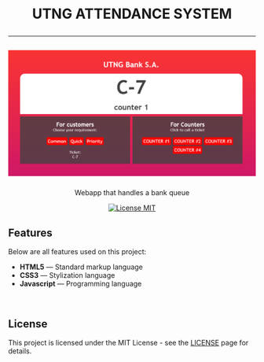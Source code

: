 

<h1 align="center">
<br>
    UTNG ATTENDANCE SYSTEM
<hr>


<img src="./img/img.png">

</h1>

<p align="center">Webapp that handles a bank queue</p>

<p align="center">
  <a href="https://opensource.org/licenses/MIT">
    <img src="https://img.shields.io/badge/License-MIT-blue.svg" alt="License MIT">
  </a>
</p>

## Features
Below are all features used on this project:

- **HTML5** — Standard markup language
- **CSS3** — Stylization language
- **Javascript** — Programming language

<br>

## License

This project is licensed under the MIT License - see the [LICENSE](https://opensource.org/licenses/MIT) page for details.
